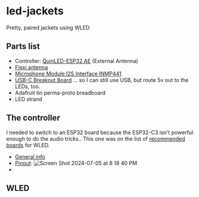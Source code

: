 # led-jackets
Pretty, paired jackets using WLED

## Parts list

- Controller: [QuinLED-ESP32 AE](https://www.drzzs.com/shop/quinled-esp32/?attribute_pa_hardwareplatform=external-antenna) (External Antenna)
- [Flexi antenna](https://www.digikey.com/en/products/detail/molex/1461531200/8543421)
- [Microphone Module I2S Interface INMP441](https://www.amazon.com/dp/B09X3216DN?ref=ppx_yo2ov_dt_b_product_details&th=1)
- [USB-C Breakout Board](https://www.adafruit.com/product/4090) ... so I can still use USB, but route 5v out to the LEDs, too.
- Adafruit tin perma-proto breadboard
- LED strand

## The controller

I needed to switch to an ESP32 board because the ESP32-C3 isn't powerful enough to do the audio tricks.. This one was on the list of [recommended boards](https://kno.wled.ge/basics/compatible-controllers/#raw-esp8266esp32-boards) for WLED.

- [General info](https://quinled.info/quinled-esp32-specifications/)
- [Pinout](https://quinled.info/quinled-esp32-board-details/):
![Screen Shot 2024-07-05 at 8 18 40 PM](https://github.com/jkeefe/led-jackets/assets/312347/c31ae058-a099-4c96-87fe-31a936e46aca)
- 


## WLED




